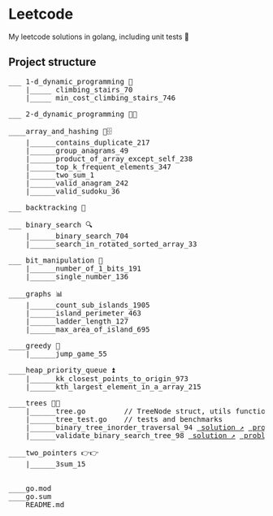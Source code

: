 # Leetcode
My leetcode solutions in golang, including unit tests 🔬


## Project structure
<pre>
___ 1-d_dynamic_programming 🔁
    |_____ climbing_stairs_70 
    |_____ min_cost_climbing_stairs_746

___ 2-d_dynamic_programming 🔁🔁

____array_and_hashing 🔑🗄️
    |______contains_duplicate_217
    |______group_anagrams_49
    |______product_of_array_except_self_238
    |______top_k_frequent_elements_347
    |______two_sum_1
    |______valid_anagram_242
    |______valid_sudoku_36

___ backtracking 👣

___ binary_search 🔍
    |______binary_search_704
    |______search_in_rotated_sorted_array_33

___ bit_manipulation 🔧
    |______number_of_1_bits_191
    |______single_number_136

____graphs 📊
    |______count_sub_islands_1905
    |______island_perimeter_463
    |______ladder_length_127
    |______max_area_of_island_695

____greedy 🤑 
    |______jump_game_55

____heap_priority_queue ⏫
    |______kk_closest_points_to_origin_973
    |______kth_largest_element_in_a_array_215

____trees 🌳🌳 
    |______tree.go         // TreeNode struct, utils functions
    |______tree_test.go    // tests and benchmarks 
    |______binary_tree_inorder_traversal_94 <a href="https://github.com/aliml92/leetcode/blob/404006c923a3eefa65b735cee70cd85d7d88eb00/trees/binary_tree_inorder_traversal_94/solution.go" target="_blank" rel="noopener noreferrer"> solution &#8599;</a> <a href="https://leetcode.com/problems/binary-tree-inorder-traversal/" target="_blank" rel="noopener noreferrer"> problem &#8599;</a>
    |______validate_binary_search_tree_98 <a href="https://github.com/aliml92/leetcode/blob/cad889cea1c74b291479ce245c10a37d5bbad484/trees/validate_binary_search_tree_98/solution.go" target="_blank" rel="noopener noreferrer"> solution &#8599;</a> <a href="https://leetcode.com/problems/validate-binary-search-tree/" target="_blank" rel="noopener noreferrer"> problem &#8599;</a>

____two_pointers 👉👉 
    |______3sum_15


____go.mod
____go.sum
____README.md
</pre>

